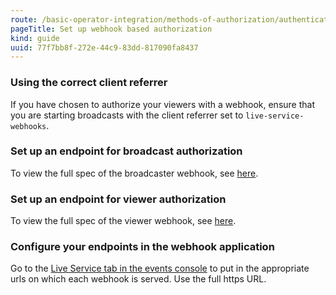 ```yaml
---
route: /basic-operator-integration/methods-of-authorization/authentication-webhooks/set-up-webhook-based-authorization
pageTitle: Set up webhook based authorization
kind: guide
uuid: 77f7bb8f-272e-44c9-83dd-817090fa8437
---
```


### Using the correct client referrer

If you have chosen to authorize your viewers with a webhook, ensure that you are starting broadcasts with the client referrer set to `live-service-webhooks`.

### Set up an endpoint for broadcast authorization

To view the full spec of the broadcaster webhook, see [here](/docs/apis/lsi#/webhooks/broadcastState).

### Set up an endpoint for viewer authorization

To view the full spec of the viewer webhook, see [here](/docs/apis/lsi#/webhooks/get_configurable_path_for_viewer_authentication).

### Configure your endpoints in the webhook application

Go to the [Live Service tab in the events console](/apps/events/live/settings) to put in the appropriate urls on which each webhook is served. Use the full https URL.